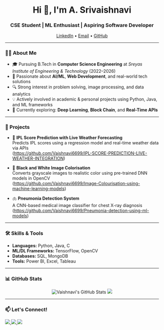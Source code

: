 <h1 align="center">Hi 👋, I'm A. Srivaishnavi</h1>
<h3 align="center">CSE Student | ML Enthusiast | Aspiring Software Developer</h3>

<p align="center">
  <a href="https://www.linkedin.com/in/a-sri-vaishnavi-185a6b2a2/">LinkedIn</a> • 
  <a href="mailto:srivaishnavi46@gmail.com">Email</a> • 
  <a href="https://github.com/Vaishnavi6699">GitHub</a>
</p>

---

### 👩‍💻 About Me

- 🎓 Pursuing B.Tech in **Computer Science Engineering** at *Sreyas Institute of Engineering & Technology* (2022–2026)
- 🧠 Passionate about **AI/ML**, **Web Development**, and real-world tech solutions
- 🔍 Strong interest in problem solving, image processing, and data analytics
- 💡 Actively involved in academic & personal projects using Python, Java, and ML frameworks
- 🚀 Currently exploring: **Deep Learning**, **Block Chain**, and **Real-Time APIs**

---

### 💼 Projects

- 🏏 **IPL Score Prediction with Live Weather Forecasting**  
  Predicts IPL scores using a regression model and real-time weather data via APIs  
(https://github.com/Vaishnavi6699/IPL-SCORE-PREDICTION-LIVE-WEATHER-INTEGRATION)

- 🎨 **Black and White Image Colorisation**  
  Converts grayscale images to realistic color using pre-trained DNN models in OpenCV  
  (https://github.com/Vaishnavi6699/Image-Colourisation-using-machine-learning-models)

- 🫁 **Pneumonia Detection System**  
  A CNN-based medical image classifier for chest X-ray diagnosis  
  (https://github.com/Vaishnavi6699/Pneumonia-detection-using-ml-models)


---

### 🛠️ Skills & Tools

- **Languages:** Python, Java, C  
- **ML/DL Frameworks:** TensorFlow, OpenCV  
- **Databases:** SQL, MongoDB  
- **Tools:** Power BI, Excel, Tableau  

---



### 📊 GitHub Stats

<p align="center">
  <img src="https://github-readme-stats.vercel.app/api?username=Vaishnavi6699&show_icons=true&theme=tokyonight" alt="Vaishnavi's GitHub Stats" />
  <img src="https://github-readme-streak-stats.herokuapp.com/?user=Vaishnavi6699&theme=tokyonight" />
</p>

---

### 📫 Let's Connect!

<a href="https://www.linkedin.com/in/a-sri-vaishnavi-185a6b2a2/">
  <img src="https://img.shields.io/badge/LinkedIn-blue?style=flat-square&logo=linkedin&logoColor=white" />
</a>

<a href="mailto:srivaishnavi46@gmail.com">
  <img src="https://img.shields.io/badge/Gmail-red?style=flat-square&logo=gmail&logoColor=white" />
</a>
<a href="https://github.com/Vaishnavi6699">
  <img src="https://img.shields.io/badge/GitHub-black?style=flat-square&logo=github&logoColor=white" />
</a>
